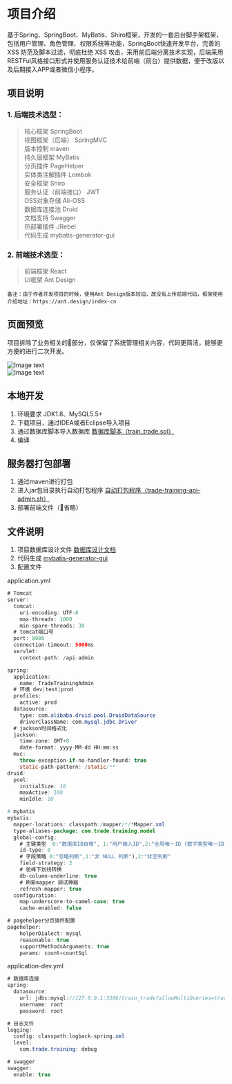# 项目介绍  
基于Spring、SpringBoot、MyBatis、Shiro框架，开发的一套后台脚手架框架，包括用户管理、角色管理、权限系统等功能，SpringBoot快速开发平台，完善的 XSS 防范及脚本过滤，彻底杜绝 XSS 攻击，采用前后端分离技术实现，后端采用RESTFul风格接口形式并使用服务认证技术给前端（前台）提供数据，便于改版以及后期接入APP或者微信小程序。  

## 项目说明  
### 1. 后端技术选型：
> 核心框架 SpringBoot  
视图框架（后端） SpringMVC  
版本控制 maven  
持久层框架 MyBatis  
分页插件 PageHelper  
实体类注解插件 Lombok  
安全框架 Shiro  
服务认证（前端接口） JWT  
OSS对象存储  Ali-OSS  
数据库连接池 Druid  
文档支持 Swagger  
热部署插件 JRebel  
代码生成 mybatis-generator-gui  

### 2. 前端技术选型：
> 前端框架 React  
UI框架 Ant Design  

```
备注：由于作者开发项目的时候，使用Ant Design版本较旧，故没有上传前端代码，框架使用介绍地址：https://ant.design/index-cn
```

## 页面预览  
项目拆除了业务相关的部分，仅保留了系统管理相关内容，代码更简洁，能够更方便的进行二次开发。  

![Image text](https://raw.githubusercontent.com/herry-zhang/trade-training/master/github-img//WX20190508-122244%402x.png)  
![Image text](https://raw.githubusercontent.com/herry-zhang/trade-training/master/github-img//WX20190508-122732@2x.png)  

## 本地开发  
1. 环境要求 JDK1.8、MySQL5.5+  
2. 下载项目，通过IDEA或者Eclipse导入项目  
3. 通过数据库脚本导入数据库 [数据库脚本（train_trade.sql）](https://github.com/herry-zhang/trade-training/blob/master/train_trade.sql)  
4. 编译

## 服务器打包部署
1. 通过maven进行打包  
2. 进入jar包目录执行自动打包程序 [自动打包程序（trade-training-api-admin.sh）](https://github.com/herry-zhang/trade-training/blob/master/trade-training-api-admin.sh)  
3. 部署前端文件（省略）  

## 文件说明  
1. 项目数据库设计文件 [数据库设计文档](https://github.com/herry-zhang/trade-training/blob/master/%E6%95%B0%E6%8D%AE%E5%BA%93%E8%AE%BE%E8%AE%A1%E6%96%87%E6%A1%A3.md)  
2. 代码生成 [mybatis-generator-gui](https://github.com/zouzg/mybatis-generator-gui)
3. 配置文件  

application.yml
```java 
# Tomcat
server:
  tomcat:
    uri-encoding: UTF-8
    max-threads: 1000
    min-spare-threads: 30
  # tomcat端口号
  port: 8080
  connection-timeout: 5000ms
  servlet:
    context-path: /api-admin

spring:
  application:
    name: TradeTrainingAdmin
  # 环境 dev|test|prod
  profiles:
    active: prod
  datasource:
    type: com.alibaba.druid.pool.DruidDataSource
    driverClassName: com.mysql.jdbc.Driver
  # jackson时间格式化
  jackson:
    time-zone: GMT+8
    date-format: yyyy-MM-dd HH:mm:ss
  mvc:
    throw-exception-if-no-handler-found: true
    static-path-pattern: /static/**
druid:
  pool:
    initialSize: 10
    maxActive: 100
    minIdle: 10

# mybatis
mybatis:
  mapper-locations: classpath:/mapper/*/*Mapper.xml
  type-aliases-package: com.trade.training.model
  global-config:
    # 主键类型  0:"数据库ID自增", 1:"用户输入ID",2:"全局唯一ID (数字类型唯一ID)", 3:"全局唯一ID UUID";
    id-type: 0
    # 字段策略 0:"忽略判断",1:"非 NULL 判断"),2:"非空判断"
    field-strategy: 2
    # 驼峰下划线转换
    db-column-underline: true
    # 刷新mapper 调试神器
    refresh-mapper: true
  configuration:
    map-underscore-to-camel-case: true
    cache-enabled: false

# pagehelper分页插件配置
pagehelper:
    helperDialect: mysql
    reasonable: true
    supportMethodsArguments: true
    params: count=countSql
```

application-dev.yml
```java 
# 数据库连接
spring:
  datasource:
    url: jdbc:mysql://127.0.0.1:3306/train_trade?allowMultiQueries=true&useUnicode=true&useSSL=false&characterEncoding=UTF-8
    username: root
    password: root

# 日志文件
logging:
  config: classpath:logback-spring.xml
  level:
    com.trade.training: debug

# swagger
swagger:
  enable: true

```
